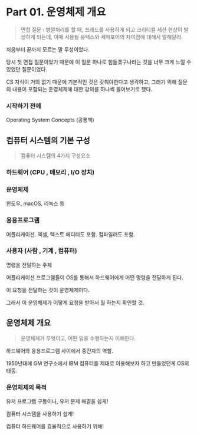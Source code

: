 # Part 01. 운영체제 개요

> 면접 질문 : 병렬처리를 할 때, 쓰레드를 사용하게 되고 크리티컬 세션 현상이 발생하게 되는데, 이때 사용될 뮤텍스와 세마포어의 차이점에 대해서 말해달라.

처음부터 끝까지 모르는 말 투성이었다.

당시 첫 면접 질문이었기 때문에 이 질문 하나로 힘들겠구나라는 것을 너무 크게 느낄 수 있었던 질문이었다.

CS 지식이 거의 없기 때문에 기본적인 것은 갖춰야한다고 생각하고, 그러기 위해 질문의 내용이 포함되는 운영체제에 대한 강의를 하나씩 들어보기로 했다.



### 시작하기 전에

Operating System Concepts (공룡책)



## 컴퓨터 시스템의 기본 구성

> 컴퓨터 시스템의 4가지 구성요소

### 하드웨어 (CPU , 메모리 , I/O 장치)



### 운영체제

윈도우, macOS, 리눅스 등

### 응용프로그램

어플리케이션. 엑셀, 텍스트 에디터도 포함. 컴파일러도 포함.

### 사용자 (사람 , 기계 , 컴퓨터)

명령을 전달하는 주체



어플리케이션 프로그램들이 OS를 통해서 하드웨어에게 어떤 명령을 전달하게 된다.

이 요청을 전달하는 것이 운영체제이다.

그래서 이 운영체제가 어떻게 요청을 받아서 뭘 하는지 확인할 것.



## 운영체제 개요

> 운영체제가 무엇이고, 어떤 일을 수행하는지 이해한다.

하드웨어와 응용프로그램 사이에서 중간자의 역할.

1950년대에 GM 연구소에서 IBM 컴퓨터를 제대로 이용해보자 하고 만들었던게 OS의 태동.



### 운영체제의 목적

유저 프로그램 구동이나, 유저 문제 해결을 쉽게!

컴퓨터 시스템을 사용하기 쉽게!

컵퓨터 하드웨어를 효율적으로 사용하기 위해!
